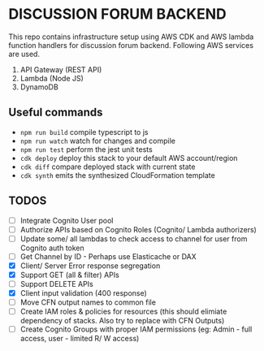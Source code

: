 # DISCUSSION FORUM BACKEND

This repo contains infrastructure setup using AWS CDK and AWS lambda function handlers for discussion forum backend. Following AWS services are used.

1. API Gateway (REST API)
2. Lambda (Node JS)
3. DynamoDB

## Useful commands

- `npm run build` compile typescript to js
- `npm run watch` watch for changes and compile
- `npm run test` perform the jest unit tests
- `cdk deploy` deploy this stack to your default AWS account/region
- `cdk diff` compare deployed stack with current state
- `cdk synth` emits the synthesized CloudFormation template

## TODOS

- [ ] Integrate Cognito User pool
- [ ] Authorize APIs based on Cognito Roles (Cognito/ Lambda authorizers)
- [ ] Update some/ all lambdas to check access to channel for user from Cognito auth token
- [ ] Get Channel by ID - Perhaps use Elasticache or DAX
- [x] Client/ Server Error response segregation
- [x] Support GET (all & filter) APIs
- [ ] Support DELETE APIs
- [x] Client input validation (400 response)
- [ ] Move CFN output names to common file
- [ ] Create IAM roles & policies for resources (this should elimiate dependency of stacks. Also try to replace with CFN Outputs)
- [ ] Create Cognito Groups with proper IAM permissions (eg: Admin - full access, user - limited R/ W access)
